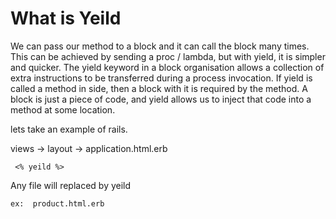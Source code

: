 # What is Yeild

We can pass our method to a block and it can call the block many times. This can be achieved by sending a proc / lambda, but with yield, it is simpler and quicker. The yield keyword in a block organisation allows a collection of extra instructions to be transferred during a process invocation. If yield is called a method in side, then a block with it is required by the method. A block is just a piece of code, and yield allows us to inject that code into a method at some location.


lets take an example of rails.

views -> layout -> application.html.erb
 ```
  <% yeild %>
 ```


 Any file will replaced by yeild

 ```
 ex:  product.html.erb
 ```